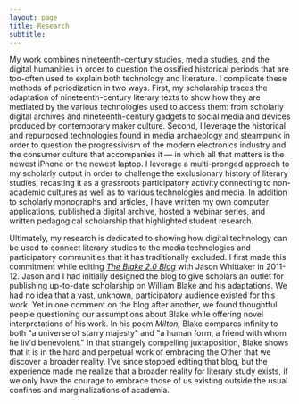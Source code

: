 ```yaml
---
layout: page
title: Research
subtitle: 
---
```


My work combines nineteenth-century studies, media studies, and the digital humanities in order to question the ossified historical periods that are too-often used to explain both technology and literature. I complicate these methods of periodization in two ways. First, my scholarship traces the adaptation of nineteenth-century literary texts to show how they are mediated by the various technologies used to access them: from scholarly digital archives and nineteenth-century gadgets to social media and devices produced by contemporary maker culture. Second, I leverage the historical and repurposed technologies found in media archaeology and steampunk in order to question the progressivism of the modern electronics industry and the consumer culture that accompanies it — in which all that matters is the newest iPhone or the newest laptop. I leverage a multi-pronged approach to my scholarly output in order to challenge the exclusionary history of literary studies, recasting it as a grassroots participatory activity connecting to non-academic cultures as well as to various technologies and media. In addition to scholarly monographs and articles, I have written my own computer applications, published a digital archive, hosted a webinar series, and written pedagogical scholarship that highlighted student research. 

Ultimately, my research is dedicated to showing how digital technology can be used to connect literary studies to the media technologies and participatory communities that it has traditionally excluded. I first made this commitment while editing *[The Blake 2.0 Blog](http://zoamorphosis.com/)* with Jason Whittaker in 2011-12. Jason and I had initially designed the blog to give scholars an outlet for publishing up-to-date scholarship on William Blake and his adaptations. We had no idea that a vast, unknown, participatory audience existed for this work. Yet in one comment on the blog after another, we found thoughtful people questioning our assumptions about Blake while offering novel interpretations of his work. In his poem *Milton,* Blake compares infinity to both "a universe of starry majesty" and "a human form, a friend with whom he liv'd benevolent." In that strangely compelling juxtaposition, Blake shows that it is in the hard and perpetual work of embracing the Other that we discover a broader reality. I've since stopped editing that blog, but the experience made me realize that a broader reality for literary study exists, if we only have the courage to embrace those of us existing outside the usual confines and marginalizations of academia. 